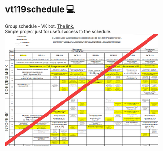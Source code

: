 # vt119schedule 💻
Group schedule - VK bot. [The link.](https://vk.com/public207028531)  
Simple project just for useful access to the schedule.
![img.png](img.png)